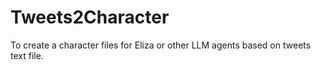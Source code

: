 # Tweets2Character
To create a character files for Eliza or other LLM agents based on tweets text file.
